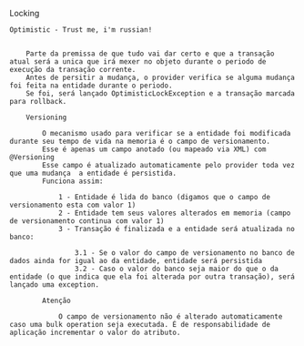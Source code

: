 Locking

	Optimistic - Trust me, i'm russian!


		Parte da premissa de que tudo vai dar certo e que a transação atual será a unica que irá mexer no objeto durante o periodo de execução da transação corrente.
		Antes de persitir a mudança, o provider verifica se alguma mudança foi feita na entidade durante o periodo. 
		Se foi, será lançado OptimisticLockException e a transação marcada para rollback.

		Versioning

			O mecanismo usado para verificar se a entidade foi modificada durante seu tempo de vida na memoria é o campo de versionamento.
			Esse é apenas um campo anotado (ou mapeado via XML) com @Versioning
			Esse campo é atualizado automaticamente pelo provider toda vez que uma mudança  a entidade é persistida.
			Funciona assim:

				1 - Entidade é lida do banco (digamos que o campo de versionamento esta com valor 1)
				2 - Entidade tem seus valores alterados em memoria (campo de versionamento continua com valor 1)
				3 - Transação é finalizada e a entidade será atualizada no banco:

					3.1 - Se o valor do campo de versionamento no banco de dados ainda for igual ao da entidade, entidade será persistida
					3.2 - Caso o valor do banco seja maior do que o da entidade (o que indica que ela foi alterada por outra transação), será lançado uma exception.

			Atenção

				O campo de versionamento não é alterado automaticamente caso uma bulk operation seja executada. É de responsabilidade de aplicação incrementar o valor do atributo.